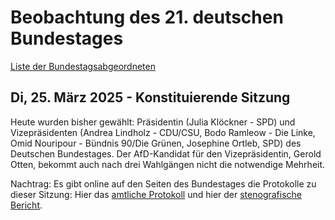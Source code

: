 # Beobachtung des 21. deutschen Bundestages

[Liste der Bundestagsabgeordneten](21ter_Bundestag.xlsx)

## Di, 25. März 2025 - Konstituierende Sitzung
Heute wurden bisher gewählt: Präsidentin (Julia Klöckner - SPD) und Vizepräsidenten (Andrea Lindholz - CDU/CSU, Bodo Ramleow - Die Linke, Omid Nouripour - Bündnis 90/Die Grünen, Josephine Ortleb, SPD) des Deutschen Bundestages.
Der AfD-Kandidat für den Vizepräsidentin, Gerold Otten, bekommt auch nach drei Wahlgängen nicht die notwendige Mehrheit.

Nachtrag: Es gibt online auf den Seiten des Bundestages die Protokolle zu dieser Sitzung: Hier das [amtliche Protokoll](https://www.bundestag.de/resource/blob/1057780/7285fa6cb140f401f8d20bd9b49738bd/amtpr21001.pdf) und hier der [stenografische Bericht](https://dserver.bundestag.de/btp/21/21001.pdf).
